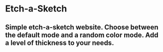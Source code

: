 # Etch-a-Sketch

## Simple etch-a-sketch website. Choose between the default mode and a random color mode. Add a level of thickness to your needs.
